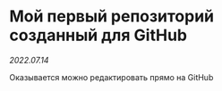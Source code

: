 # Мой первый репозиторий созданный для GitHub
*2022.07.14*

Оказывается можно редактировать прямо на GitHub
